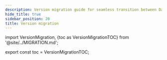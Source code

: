 ```yaml
---
description: Version migration guide for seamless transition between Dagster versions
hide_title: true
sidebar_position: 20
title: Version migration
---
```


import VersionMigration, {toc as VersionMigrationTOC} from '@site/../MIGRATION.md';

<VersionMigration />

export const toc = VersionMigrationTOC;
